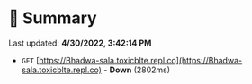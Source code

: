 # 📖 Summary
Last updated: **4/30/2022, 3:42:14 PM**

- `GET` [https://Bhadwa-sala.toxicblte.repl.co](https://Bhadwa-sala.toxicblte.repl.co) - **Down** (2802ms)
